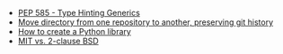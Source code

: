 - [PEP 585 - Type Hinting Generics](https://www.python.org/dev/peps/pep-0585/)
- [Move directory from one repository to another, preserving git history](https://medium.com/@ayushya/move-directory-from-one-repository-to-another-preserving-git-history-d210fa049d4b)
- [How to create a Python library](https://medium.com/analytics-vidhya/how-to-create-a-python-library-7d5aea80cc3f)
- [MIT vs. 2-clause BSD](https://opensource.stackexchange.com/questions/217/what-are-the-essential-differences-between-the-bsd-and-mit-licences)
